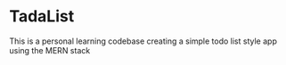 # TadaList
This is a personal learning codebase creating a simple todo list style app using the MERN stack